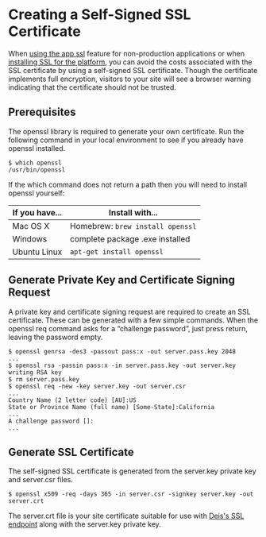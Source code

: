 # Creating a Self-Signed SSL Certificate

When [using the app ssl][app ssl] feature for non-production applications or when [installing SSL for the platform][platform ssl], you can avoid the costs associated with the SSL certificate by using a self-signed SSL certificate. Though the certificate implements full encryption, visitors to your site will see a browser warning indicating that the certificate should not be trusted.

## Prerequisites

The openssl library is required to generate your own certificate. Run the following command in your local environment to see if you already have openssl installed.

    $ which openssl
    /usr/bin/openssl

If the which command does not return a path then you will need to install openssl yourself:

If you have... | Install with...
---------------|------------------------
Mac OS X       | Homebrew: `brew install openssl`
Windows        | complete package .exe installed
Ubuntu Linux   | `apt-get install openssl`

## Generate Private Key and Certificate Signing Request

A private key and certificate signing request are required to create an SSL certificate. These can be generated with a few simple commands. When the openssl req command asks for a “challenge password”, just press return, leaving the password empty.

    $ openssl genrsa -des3 -passout pass:x -out server.pass.key 2048
    ...
    $ openssl rsa -passin pass:x -in server.pass.key -out server.key
    writing RSA key
    $ rm server.pass.key
    $ openssl req -new -key server.key -out server.csr
    ...
    Country Name (2 letter code) [AU]:US
    State or Province Name (full name) [Some-State]:California
    ...
    A challenge password []:
    ...

## Generate SSL Certificate

The self-signed SSL certificate is generated from the server.key private key and server.csr files.

    $ openssl x509 -req -days 365 -in server.csr -signkey server.key -out server.crt

The server.crt file is your site certificate suitable for use with [Deis's SSL endpoint][app ssl] along with the server.key private key.

[app ssl]: ../applications/ssl-certificates.md
[platform ssl]: ../managing-workflow/platform-ssl.md
